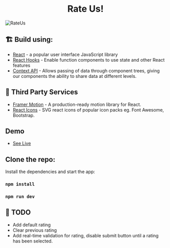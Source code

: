 <h1 align=center>Rate Us!</h1>

![RateUs](https://user-images.githubusercontent.com/38971399/167265881-4d77498d-6888-4844-9158-037db7fe4f13.png)


## 🏗  Build using:

- [React](https://reactjs.org/) - a popular user interface JavaScript library
- [React Hooks](https://reactjs.org/docs/hooks-intro.html) - Enable function components to use state and other React features
- [Context API](https://reactjs.org/docs/context.html) - Allows passing of data through component trees, giving our components the ability to share data at different levels.

## 💈 Third Party Services

- [Framer Motion](https://www.framer.com/motion/) - A production-ready motion library for React.
- [React Icons](https://react-icons.github.io/react-icons) - SVG react icons of popular icon packs eg. Font Awesome, Bootstrap.

## Demo

- [See Live](https://lucky-empanada-bc56fb.netlify.app/)

## Clone the repo:


Install the dependencies and start the app:
### `npm install`

### `npm run dev`


## 📜  TODO

* Add default rating
* Clear previous rating
* Add real-time validation for rating, disable submit button until a rating has been selected.

